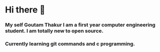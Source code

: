 # Hi there 👋
### My self Goutam Thakur I am a first year computer engineering student. I am totally new to open source. 
### Currently learning git commands and c programming.

